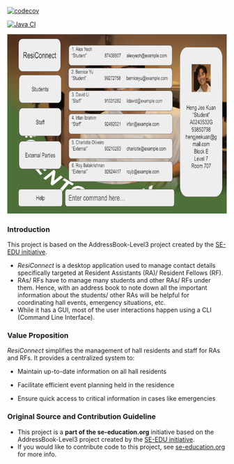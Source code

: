 [![codecov](https://codecov.io/gh/AY2425S2-CS2103T-T11-3/tp/graph/badge.svg?token=PDPHV8ORPO)](https://codecov.io/gh/AY2425S2-CS2103T-T11-3/tp)

[![Java CI](https://github.com/AY2425S2-CS2103T-T11-3/tp/actions/workflows/gradle.yml/badge.svg)](https://github.com/AY2425S2-CS2103T-T11-3/tp/actions/workflows/gradle.yml)

![Ui](docs/images/Ui.png)

### Introduction

This project is based on the AddressBook-Level3 project created by the [SE-EDU initiative](https://se-education.org).
* _ResiConnect_ is a desktop application used to manage contact details specifically targeted at Resident Assistants (RA)/ Resident Fellows (RF).
* RAs/ RFs have to manage many students and other RAs/ RFs under them. Hence, with an address book to note down all the important information about the students/ other RAs will be helpful for coordinating hall events, emergency situations, etc. 
* While it has a GUI, most of the user interactions happen using a CLI (Command Line Interface).

### Value Proposition

*ResiConnect* simplifies the management of hall residents and staff for RAs and RFs. It provides a centralized system to:

- Maintain up-to-date information on all hall residents

- Facilitate efficient event planning held in the residence

- Ensure quick access to critical information in cases like emergencies


### Original Source and Contribution Guideline
* This project is a **part of the se-education.org** initiative based on the AddressBook-Level3 project created by the [SE-EDU initiative](https://se-education.org).
* If you would like to contribute code to this project, see [se-education.org](https://se-education.org/#contributing-to-se-edu) for more info.

